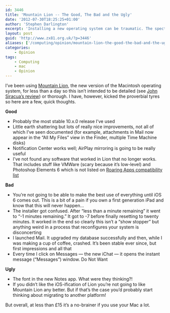 ```yaml
---
id: 3446
title: 'Mountain Lion -- The Good, The Bad and the Ugly'
date: '2012-07-30T18:25:25+01:00'
author: 'Stephen Darlington'
excerpt: 'Installing a new operating system can be traumatic. The spectre of corruption, the application incompatibility, the suggestion that not everything will be improved. What about the new Mac OS?'
layout: post
guid: 'http://www.zx81.org.uk/?p=3446'
aliases: ['/computing/opinion/mountain-lion-the-good-the-bad-and-the-ugly.html']
categories:
    - Opinion
tags:
    - Computing
    - mac
    - Opinion
---
```


I’ve been using [Mountain Lion](http://www.apple.com/osx/whats-new/features.html), the new version of the Macintosh operating system, for less than a day so this isn’t intended to be detailed (see [John Siracua’s review](http://arstechnica.com/apple/2012/07/os-x-10-8/)) or thorough. I have, however, kicked the proverbial tyres so here are a few, quick thoughts.

**Good**

- Probably the most stable 10.x.0 release I’ve used
- Little earth shattering but lots of really nice improvements, not all of which I’ve seen documented (for example, attachments in Mail now appear in the “All My Files” view in the Finder, multiple Time Machine disks)
- Notification Center works well; AirPlay mirroring is going to be really useful
- I’ve not found any software that worked in Lion that no longer works. That includes stuff like VMWare (scary because it’s low-level) and Photoshop Elements 6 which is not listed on [Roaring Apps compatibility list](http://roaringapps.com/apps:table/tags/_p/index_tags/_p/p/2)

**Bad**

- You’re not going to be able to make the best use of everything until iOS 6 comes out. This is a bit of a pain if you own a first generation iPad and know that this will never happen…
- The installer got confused. After “less than a minute remaining” it went to “-1 minutes remaining.” It got to -7 before finally resetting to twenty minutes. It worked in the end so clearly this isn’t a “show stopper” but anything weird in a process that reconfigures your system is disconcerting
- I launched Mail. It upgraded my database successfully and then, while I was making a cup of coffee, crashed. It’s been stable ever since, but first impressions and all that
- Every time I click on Messages — the new iChat — it opens the instant message (“Messages”) window. Do Not Want

**Ugly**

- The font in the new Notes app. What were they thinking?!
- If you didn’t like the iOS-ification of Lion you’re not going to like Mountain Lion any better. But if that’s the case you’d probably start thinking about migrating to another platform!

But overall, at less than £15 it’s a no-brainer if you use your Mac a lot.